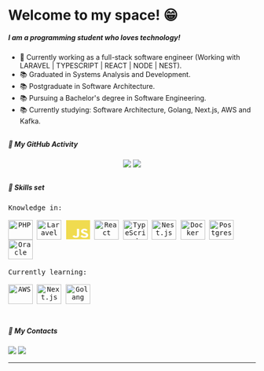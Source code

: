 # Welcome to my space! 😁

##### I am a programming student who loves technology!

- 💼 Currently working as a full-stack software engineer (Working with LARAVEL | TYPESCRIPT | REACT | NODE | NEST).
- 📚 Graduated in Systems Analysis and Development.
- 📚 Postgraduate in Software Architecture.
- 📚 Pursuing a Bachelor's degree in Software Engineering.
- 📚 Currently studying: Software Architecture, Golang, Next.js, AWS and Kafka.

<div>

##

##### 🤖 My GitHub Activity

<div style="display: inline_block;" align="center">
  <img height="160em" src="https://github-readme-stats.vercel.app/api?username=GabrielMella&show_icons=true&theme=gotham&include_all_commits=true&count_private=true&border_radius=22"/>
  <img height="160em" src="https://github-readme-stats.vercel.app/api/top-langs/?username=GabrielMella&layout=compact&langs_count=7&theme=gotham&border_radius=16"/>
</div>
 
 ##
  
  ##### 🧠 Skills set 
 
 <div style="display: block;">
 <kbd align="center">
      <kbd>Knowledge in:</kbd>
      <br />
      <br />
      <img align="center" title="PHP"              height="40" width="50" src="https://cdn.jsdelivr.net/gh/devicons/devicon@latest/icons/php/php-original.svg">
      <img align="center" title ="Laravel"         height="40" width="50" src="https://cdn.jsdelivr.net/gh/devicons/devicon@latest/icons/laravel/laravel-original-wordmark.svg" />
      <img align="center" title="Javascript"       height="40" width="50" src="https://raw.githubusercontent.com/devicons/devicon/master/icons/javascript/javascript-plain.svg">
      <img align="center" title="React"            height="40" width="50" src="https://cdn.jsdelivr.net/gh/devicons/devicon@latest/icons/react/react-original-wordmark.svg" />
      <img align="center" title="TypeScript"       height="40" width="50" src="https://cdn.jsdelivr.net/gh/devicons/devicon@latest/icons/typescript/typescript-original.svg" />
      <img align="center" title="Nest.js"          height="40" width="50" src="https://cdn.jsdelivr.net/gh/devicons/devicon@latest/icons/nestjs/nestjs-original.svg" />
      <img align="center" title="Docker"           height="40" width="50" src="https://cdn.jsdelivr.net/gh/devicons/devicon/icons/docker/docker-original.svg" />
      <img align="center" title="Postgres"         height="40" width="50" src="https://cdn.jsdelivr.net/gh/devicons/devicon@latest/icons/postgresql/postgresql-original-wordmark.svg" />
      <img align="center" title="Oracle"           height="40" width="50" src="https://cdn.jsdelivr.net/gh/devicons/devicon@latest/icons/oracle/oracle-original.svg" />
<br />
<br /> 
</kbd>
<kbd align="center">
<kbd>Currently learning:</kbd>
 <br />
 <br />
    <img align="center" title="AWS"     height="40" width="50" src="https://cdn.jsdelivr.net/gh/devicons/devicon@latest/icons/amazonwebservices/amazonwebservices-original-wordmark.svg" />
    <img align="center" title="Next.js" height="40" width="50" src="https://cdn.jsdelivr.net/gh/devicons/devicon@latest/icons/nextjs/nextjs-original.svg" />
    <img align="center" title="Golang"  height="40" width="50" src="https://cdn.jsdelivr.net/gh/devicons/devicon@latest/icons/go/go-original.svg" />
          
 <br />
 <br />
</kbd> 
  </div>
 
 ##
 
  ##### 💬 My Contacts
  
  <div>
    <a href="https://www.linkedin.com/in/gabrielangelomella" target="_blank"><img src="https://img.shields.io/badge/-LinkedIn-%230077B5?style=for-the-badge&logo=linkedin&logoColor=white" target="_blank"></a>
     <a href = "mailto:gabrielmella09@gmail.com"><img src="https://img.shields.io/badge/-Gmail-%23333?style=for-the-badge&logo=gmail&logoColor=white" target="_blank"></a>
 </div>

---
